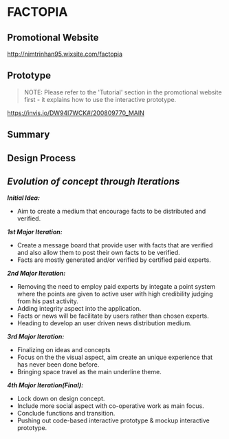 # FACTOPIA

## Promotional Website
http://nimtrinhan95.wixsite.com/factopia

## Prototype
> NOTE: Please refer to the 'Tutorial' section in the promotional website first - it explains how to use the interactive prototype.

https://invis.io/DW94I7WCK#/200809770_MAIN

## Summary

## Design Process


## *Evolution of concept through Iterations*

***Initial Idea:***
  - Aim to create a medium that encourage facts to be distributed and verified.

***1st Major Iteration:***
  - Create a message board that provide user with facts that are verified and also allow them to post their own facts to be verified.
  - Facts are mostly generated and/or verified by certified paid experts. 
  
***2nd Major Iteration:***
  - Removing the need to employ paid experts by integate a point system where the points are given to active user with high credibility judging from his past activity. 
  - Adding integrity aspect into the application.
  - Facts or news will be facilitate by users rather than chosen experts.
  - Heading to develop an user driven news distribution medium.

***3rd Major Iteration:***
  - Finalizing on ideas and concepts
  - Focus on the the visual aspect, aim create an unique experience that has never been done before.
  - Bringing space travel as the main underline theme.
  
***4th Major Iteration(Final):***
  - Lock down on design concept.
  - Include more social aspect with co-operative work as main focus.
  - Conclude functions and transition.
  - Pushing out code-based interactive prototype & mockup interactive prototype. 


